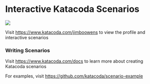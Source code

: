 # Interactive Katacoda Scenarios

[![](http://shields.katacoda.com/katacoda/jimboowens/count.svg)](https://www.katacoda.com/jimboowens "Get your profile on Katacoda.com")

Visit https://www.katacoda.com/jimboowens to view the profile and interactive scenarios

### Writing Scenarios
Visit https://www.katacoda.com/docs to learn more about creating Katacoda scenarios

For examples, visit https://github.com/katacoda/scenario-example
